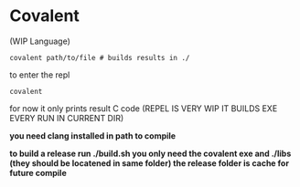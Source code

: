 # Covalent 
(WIP Language)
```
covalent path/to/file # builds results in ./
```

to enter the repl
```
covalent
```
for now it only prints result C code
(REPEL IS VERY WIP IT BUILDS EXE EVERY RUN IN CURRENT DIR)

**you need clang installed in path to compile**

**to build a release run ./build.sh
you only need the covalent exe and ./libs (they should be locatened in same folder)
the release folder is cache for future compile**
